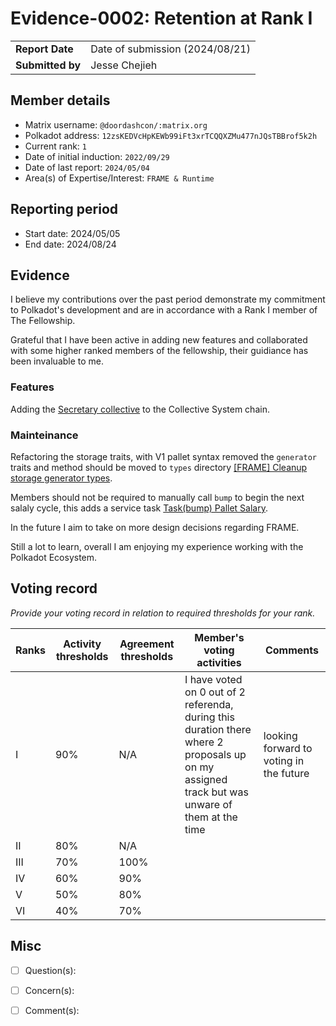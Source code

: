 # Evidence-0002: Retention at Rank I

|                 |                                                                                             |
| --------------- | ------------------------------------------------------------------------------------------- |
| **Report Date** | Date of submission (2024/08/21)                                                             |
| **Submitted by**| Jesse Chejieh                                                 |


## Member details

- Matrix username: `@doordashcon/:matrix.org`
- Polkadot address: `12zsKEDVcHpKEWb99iFt3xrTCQQXZMu477nJQsTBBrof5k2h`
- Current rank: `1`
- Date of initial induction: `2022/09/29`
- Date of last report: `2024/05/04`
- Area(s) of Expertise/Interest: `FRAME & Runtime`


## Reporting period

- Start date: 2024/05/05
- End date: 2024/08/24


## Evidence
I believe my contributions over the past period demonstrate my commitment to Polkadot's development and are in accordance with a Rank I member of The Fellowship.

Grateful that I have been active in adding new features and collaborated with some higher ranked members of the fellowship, their guidiance has been invaluable to me.

### Features
Adding the [Secretary collective](https://github.com/polkadot-fellows/runtimes/pull/347) to the Collective System chain.

### Mainteinance
Refactoring the storage traits, with V1 pallet syntax removed the `generator` traits and method should be moved to `types` directory [[FRAME] Cleanup storage generator types](https://github.com/paritytech/polkadot-sdk/pull/5408).

Members should not be required to manually call `bump` to begin the next salaly cycle, this adds a service task [Task(bump) Pallet Salary](https://github.com/paritytech/polkadot-sdk/pull/5163). 

In the future I aim to take on more design decisions regarding FRAME.

Still a lot to learn, overall I am enjoying my experience working with the Polkadot Ecosystem.


## Voting record
*Provide your voting record in relation to required thresholds for your rank.* 

|  Ranks | Activity thresholds | Agreement thresholds | Member's voting activities | Comments |
|---|---|---|---|---|
|I  |90%   |N/A   | I have voted on 0 out of 2 referenda, during this duration there where 2 proposals up on my assigned track but was unware of them at the time | looking forward to voting in the future  |
|II |80%   |N/A   |   |  |
|III|70%   |100%  |   |  |
|IV |60%   |90%   |   |  |
|V  |50%   |80%   |   |  |
|VI |40%   |70%   |   |  |


## Misc

- [ ] Question(s): 

- [ ] Concern(s): 

- [ ] Comment(s): 

